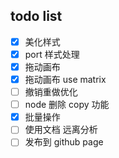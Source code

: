 ## todo list

- [x] 美化样式
- [x] port 样式处理
- [x] 拖动画布
- [x] 拖动画布 use matrix
- [ ] 撤销重做优化
- [ ] node 删除 copy 功能
- [x] 批量操作
- [ ] 使用文档 远离分析
- [ ] 发布到 github page
